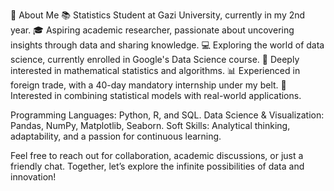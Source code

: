 🌟 About Me
📚 Statistics Student at Gazi University, currently in my 2nd year.
🎓 Aspiring academic researcher, passionate about uncovering insights through data and sharing knowledge.
💻 Exploring the world of data science, currently enrolled in Google's Data Science course.
🧮 Deeply interested in mathematical statistics and algorithms.
📊 Experienced in foreign trade, with a 40-day mandatory internship under my belt.
🔬 Interested in combining statistical models with real-world applications.

Programming Languages: Python, R, and SQL.
Data Science & Visualization: Pandas, NumPy, Matplotlib, Seaborn.
Soft Skills: Analytical thinking, adaptability, and a passion for continuous learning.

Feel free to reach out for collaboration, academic discussions, or just a friendly chat. Together, let’s explore the infinite possibilities of data and innovation!


